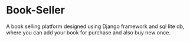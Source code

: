 # Book-Seller

A book selling platform designed using Django framework and sql lite db, where you can add your book for purchase and also buy new once.
